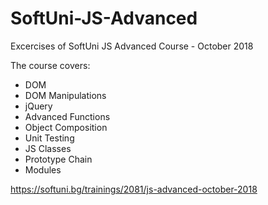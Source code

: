 # SoftUni-JS-Advanced
Excercises of SoftUni JS Advanced Course - October 2018

The course covers:
- DOM
- DOM Manipulations
- jQuery
- Advanced Functions
- Object Composition
- Unit Testing
- JS Classes
- Prototype Chain
- Modules

https://softuni.bg/trainings/2081/js-advanced-october-2018
